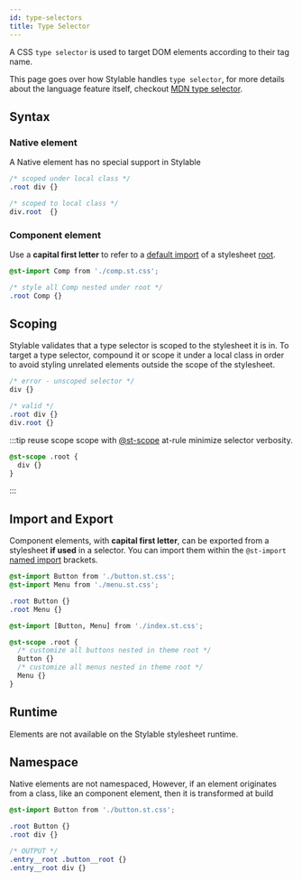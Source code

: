 ```yaml
---
id: type-selectors
title: Type Selector
---
```


A CSS `type selector` is used to target DOM elements according to their tag name.

This page goes over how Stylable handles `type selector`, for more details about the language feature itself, checkout [MDN type selector](https://developer.mozilla.org/en-US/docs/Web/CSS/Type_selectors).

## Syntax

### Native element

A Native element has no special support in Stylable

<!-- prettier-ignore-start -->
```css
/* scoped under local class */
.root div {} 

/* scoped to local class */
div.root  {} 
```
<!-- prettier-ignore-end -->

### Component element

Use a **capital first letter** to refer to a [default import](./imports.md#default-import) of a stylesheet [root](./root.md).

<!-- prettier-ignore-start -->
```css
@st-import Comp from './comp.st.css';

/* style all Comp nested under root */
.root Comp {}
```
<!-- prettier-ignore-end -->

## Scoping

Stylable validates that a type selector is scoped to the stylesheet it is in. To target a type selector, compound it or scope it under a local class in order to avoid styling unrelated elements outside the scope of the stylesheet.

<!-- prettier-ignore-start -->
```css
/* error - unscoped selector */
div {}

/* valid */
.root div {}
div.root {}
```

:::tip reuse scope
scope with [@st-scope](./st-scope.md) at-rule minimize selector verbosity.
```css
@st-scope .root {
  div {}
}
```
:::
<!-- prettier-ignore-end -->

## Import and Export

Component elements, with **capital first letter**, can be exported from a stylesheet **if used** in a selector. You can import them within the `@st-import` [named import](./imports.md#named-import) brackets.

<!-- prettier-ignore-start -->
```css title="index.st.css"
@st-import Button from './button.st.css';
@st-import Menu from './menu.st.css';

.root Button {}
.root Menu {}
```

```css title="theme.st.css"
@st-import [Button, Menu] from './index.st.css';

@st-scope .root {
  /* customize all buttons nested in theme root */
  Button {}
  /* customize all menus nested in theme root */
  Menu {}
}
```
<!-- prettier-ignore-end -->

## Runtime

Elements are not available on the Stylable stylesheet runtime.

## Namespace

Native elements are not namespaced, However, if an element originates from a class, like an component element, then it is transformed at build

<!-- prettier-ignore-start -->
```css title="entry.st.css"
@st-import Button from './button.st.css';

.root Button {}
.root div {}

/* OUTPUT */
.entry__root .button__root {}
.entry__root div {}
```
<!-- prettier-ignore-end -->

